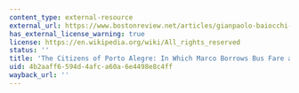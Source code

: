 ```yaml
---
content_type: external-resource
external_url: https://www.bostonreview.net/articles/gianpaolo-baiocchi-the-citizens-of-porto-alegre/
has_external_license_warning: true
license: https://en.wikipedia.org/wiki/All_rights_reserved
status: ''
title: 'The Citizens of Porto Alegre: In Which Marco Borrows Bus Fare and Enters Politics'
uid: 4b2aaff6-594d-4afc-a60a-6e4498e8c4ff
wayback_url: ''
---
```

